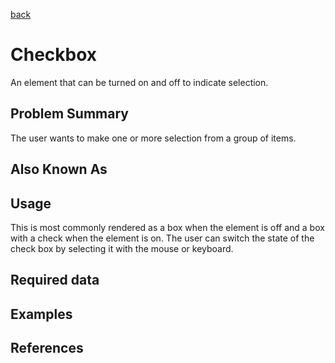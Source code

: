 [back](#)
# Checkbox

An element that can be turned on and off to indicate selection. 

## Problem Summary

The user wants to make one or more selection from a group of items.

## Also Known As


## Usage

This is most commonly rendered as a box when the element is off and a box with a check when the element is on. The user can switch the state of the check box by selecting it with the mouse or keyboard.

## Required data


## Examples


## References





